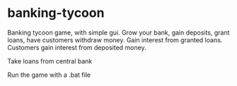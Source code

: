 # banking-tycoon
Banking tycoon game, with simple gui. 
Grow your bank, gain deposits, grant loans, have customers withdraw money. 
Gain interest from granted loans.
Customers gain interest from deposited money.

Take loans from central bank

Run the game with a .bat file
